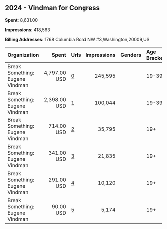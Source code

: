 ## 2024 - Vindman for Congress 
**Spent**: 8,631.00

**Impressions**: 418,563

**Billing Addresses**: 1768 Columbia Road NW #3,Washington,20009,US

|Organization|Spent|Urls|Impressions|Genders|Age Brackets|Country Codes|
|:---|---:|:---|---:|:---|:---|:---|
|Break Something: Eugene Vindman|4,797.00 USD|[0](https://www.snap.com/political-ads/asset/0220507f9ff73bc998d19e17e3442e1bf4b7e54f5c4fdd631f21bbe3b5d17213?mediaType=mp4)|245,595||19-39|united states|
|Break Something: Eugene Vindman|2,398.00 USD|[1](https://www.snap.com/political-ads/asset/70b2964a73607e79b22b194e0de18bb15eff5c4c048ba70c534deb30fe7d8d99?mediaType=mp4)|100,044||19-39|united states|
|Break Something: Eugene Vindman|714.00 USD|[2](https://www.snap.com/political-ads/asset/ec854afb55541db08c60603faf98117392166fc413b1f711758966497d9c500f?mediaType=mp4)|35,795||19+|united states|
|Break Something: Eugene Vindman|341.00 USD|[3](https://www.snap.com/political-ads/asset/5a276e4735365c033ef8635c7c2e45cf32b22f3e1bf1e87d92883b9e1c256584?mediaType=mp4)|21,835||19+|united states|
|Break Something: Eugene Vindman|291.00 USD|[4](https://www.snap.com/political-ads/asset/ec26247281dd101ec99264d91a5977aaa61f86c0d511f5434b68d468757ad8bf?mediaType=mp4)|10,120||19+|united states|
|Break Something: Eugene Vindman|90.00 USD|[5](https://www.snap.com/political-ads/asset/ec854afb55541db08c60603faf98117392166fc413b1f711758966497d9c500f?mediaType=mp4)|5,174||19+|united states|
